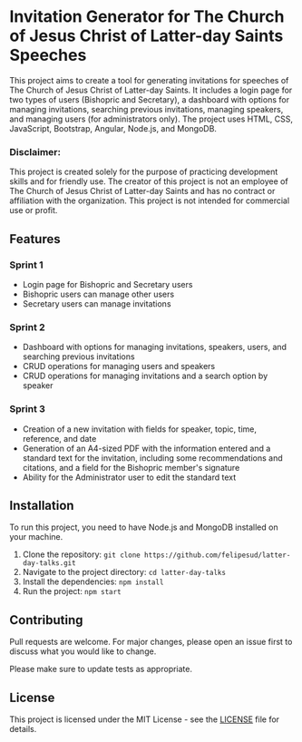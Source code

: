 # Invitation Generator for The Church of Jesus Christ of Latter-day Saints Speeches

This project aims to create a tool for generating invitations for speeches of The Church of Jesus Christ of Latter-day Saints. It includes a login page for two types of users (Bishopric and Secretary), a dashboard with options for managing invitations, searching previous invitations, managing speakers, and managing users (for administrators only). The project uses HTML, CSS, JavaScript, Bootstrap, Angular, Node.js, and MongoDB.

### Disclaimer:

This project is created solely for the purpose of practicing development skills and for friendly use. The creator of this project is not an employee of The Church of Jesus Christ of Latter-day Saints and has no contract or affiliation with the organization. This project is not intended for commercial use or profit.

## Features

### Sprint 1
- Login page for Bishopric and Secretary users
- Bishopric users can manage other users
- Secretary users can manage invitations

### Sprint 2
- Dashboard with options for managing invitations, speakers, users, and searching previous invitations
- CRUD operations for managing users and speakers
- CRUD operations for managing invitations and a search option by speaker

### Sprint 3
- Creation of a new invitation with fields for speaker, topic, time, reference, and date
- Generation of an A4-sized PDF with the information entered and a standard text for the invitation, including some recommendations and citations, and a field for the Bishopric member's signature
- Ability for the Administrator user to edit the standard text

## Installation

To run this project, you need to have Node.js and MongoDB installed on your machine.

1. Clone the repository: `git clone https://github.com/felipesud/latter-day-talks.git`
2. Navigate to the project directory: `cd latter-day-talks`
3. Install the dependencies: `npm install`
4. Run the project: `npm start`

## Contributing

Pull requests are welcome. For major changes, please open an issue first to discuss what you would like to change.

Please make sure to update tests as appropriate.

## License

This project is licensed under the MIT License - see the [LICENSE](LICENSE) file for details.
